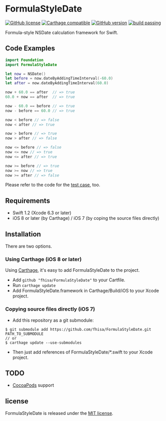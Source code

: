 # FormulaStyleDate

[![GitHub license](https://img.shields.io/badge/license-MIT-lightgrey.svg)](https://raw.githubusercontent.com/fhisa/FormulaStyleDate/master/LICENSE)
[![Carthage compatible](https://img.shields.io/badge/Carthage-compatible-4BC51D.svg?style=flat)](https://github.com/Carthage/Carthage)
[![GitHub version](https://badge.fury.io/gh/fhisa%2FFormulaStyleDate.svg)](http://badge.fury.io/gh/fhisa%2FFormulaStyleDate)
[![build passing](https://travis-ci.org/fhisa/FormulaStyleDate.png?branch=master)](https://travis-ci.org/fhisa/FormulaStyleDate)


Formula-style NSDate calculation framework for Swift.

## Code Examples

```swift
import Foundation
import FormulaStyleDate

let now = NSDate()
let before = now.dateByAddingTimeInterval(-60.0)
let after = now.dateByAddingTimeInterval(60.0)

now + 60.0 == after  // => true
60.0 + now == after  // => true

now - 60.0 == before // => true
now - before == 60.0 // => true

now < before // => false
now < after // => true

now > before // => true
now > after // => false

now <= before // => false
now <= now // => true
now <= after // => true

now >= before // => true
now >= now // => true
now >= after // => false
```

Please refer to the code for the [test case](https://github.com/fhisa/FormulaStyleDate/blob/master/FormulaStyleDateTests/FormulaStyleDateTests.swift), too.

## Requirements

- Swift 1.2 (Xcode 6.3 or later)
- iOS 8 or later (by Carthage) / iOS 7 (by coping the source files directly)

## Installation

There are two options.

### Using Carthage (iOS 8 or later)

Using [Carthage](https://github.com/Carthage/Carthage), it's easy to add FormulaStyleDate to the project.

- Add `github "fhisa/FormulaStyleDate"` to your Cartfile.
- Run `carthage update`
- Add FormulaStyleDate.framework in Carthage/Build/iOS to your Xcode project.

### Copying source files directly (iOS 7)

- Add this repository as a git submodule:
```shell
$ git submodule add https://github.com/fhisa/FormulaStyleDate.git PATH_TO_SUBMODULE
// or
$ carthage update --use-submodules
```
- Then just add references of FormulaStyleDate/*.swift to your Xcode project.

## TODO

- [CocoaPods](https://cocoapods.org) support

## license

FormulaStyleDate is released under the [MIT license](https://github.com/fhisa/FormulaStyleDate/blob/master/LICENSE).
